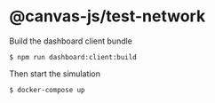 # @canvas-js/test-network

Build the dashboard client bundle

```
$ npm run dashboard:client:build
```

Then start the simulation

```
$ docker-compose up
```
